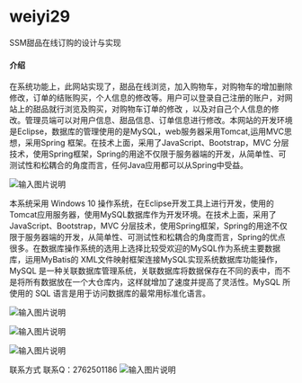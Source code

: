# weiyi29
SSM甜品在线订购的设计与实现

#### 介绍
 在系统功能上，此网站实现了，甜品在线浏览，加入购物车，对购物车的增加删除修改，订单的结账购买，个人信息的修改等。用户可以登录自己注册的账户，对网站上的甜品就行浏览及购买，对购物车订单的修改 ，以及对自己个人信息的修改。管理员端可以对用户信息、甜品信息、订单信息进行修改。本网站的开发环境是Eclipse，数据库的管理使用的是MySQL，web服务器采用Tomcat,运用MVC思想，采用Spring 框架。在技术上面，采用了JavaScript、Bootstrap，MVC 分层技术，使用Spring框架，Spring的用途不仅限于服务器端的开发，从简单性、可测试性和松耦合的角度而言，任何Java应用都可以从Spring中受益。

![输入图片说明](https://images.gitee.com/uploads/images/2020/1128/011713_3f351cc4_4865385.png "屏幕截图.png")

本系统采用 Windows 10 操作系统，在Eclipse开发工具上进行开发，使用的Tomcat应用服务器，使用MySQL数据库作为开发环境。在技术上面，采用了JavaScript、Bootstrap，MVC 分层技术，使用Spring框架，Spring的用途不仅限于服务器端的开发，从简单性、可测试性和松耦合的角度而言，Spring的优点很多。在数据库操作系统的选用上选择比较受欢迎的MySQL作为系统主要数据库，运用MyBatis的 XML文件映射框架连接MySQL实现系统数据库功能操作，MySQL 是一种关联数据库管理系统，关联数据库将数据保存在不同的表中，而不是将所有数据放在一个大仓库内，这样就增加了速度并提高了灵活性。MySQL 所使用的 SQL 语言是用于访问数据库的最常用标准化语言。

![输入图片说明](https://images.gitee.com/uploads/images/2020/1128/011730_f36e1524_4865385.png "屏幕截图.png")

![输入图片说明](https://images.gitee.com/uploads/images/2020/1128/011744_e045e127_4865385.png "屏幕截图.png")

![输入图片说明](https://images.gitee.com/uploads/images/2020/1128/011752_1f17c601_4865385.png "屏幕截图.png")

联系方式
联系Q：2762501186
![输入图片说明](https://images.gitee.com/uploads/images/2020/1119/003728_cd598bb9_4865385.jpeg "微信.jpg")
